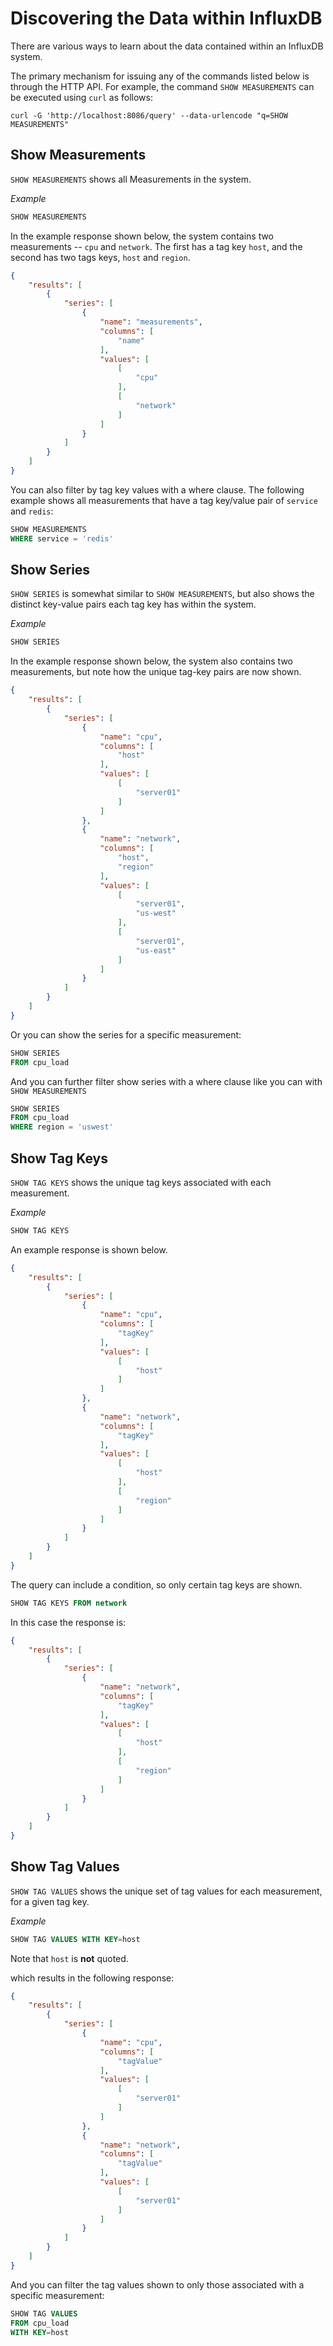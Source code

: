 # Discovering the Data within InfluxDB

There are various ways to learn about the data contained within an InfluxDB system.

The primary mechanism for issuing any of the commands listed below is through the HTTP API. For example, the command `SHOW MEASUREMENTS` can be executed using `curl` as follows:

```
curl -G 'http://localhost:8086/query' --data-urlencode "q=SHOW MEASUREMENTS"
```

## Show Measurements
`SHOW MEASUREMENTS` shows all Measurements in the system.

_Example_

```sql
SHOW MEASUREMENTS
```

In the example response shown below, the system contains two measurements -- `cpu` and `network`. The first has a tag key `host`, and the second has two tags keys, `host` and `region`.

```json
{
    "results": [
        {
            "series": [
                {
                    "name": "measurements",
                    "columns": [
                        "name"
                    ],
                    "values": [
                        [
                            "cpu"
                        ],
                        [
                            "network"
                        ]
                    ]
                }
            ]
        }
    ]
}
```

You can also filter by tag key values with a where clause. The following example shows all measurements that have a tag key/value pair of `service` and `redis`:

```sql
SHOW MEASUREMENTS
WHERE service = 'redis'
```

## Show Series
`SHOW SERIES` is somewhat similar to `SHOW MEASUREMENTS`, but also shows the distinct key-value pairs each tag key has within the system.

_Example_

```sql
SHOW SERIES
```

In the example response shown below, the system also contains two measurements, but note how the unique tag-key pairs are now shown.

```json
{
    "results": [
        {
            "series": [
                {
                    "name": "cpu",
                    "columns": [
                        "host"
                    ],
                    "values": [
                        [
                            "server01"
                        ]
                    ]
                },
                {
                    "name": "network",
                    "columns": [
                        "host",
                        "region"
                    ],
                    "values": [
                        [
                            "server01",
                            "us-west"
                        ],
                        [
                            "server01",
                            "us-east"
                        ]
                    ]
                }
            ]
        }
    ]
}
```

Or you can show the series for a specific measurement:

```sql
SHOW SERIES
FROM cpu_load
```

And you can further filter show series with a where clause like you can with `SHOW MEASUREMENTS`

```sql
SHOW SERIES
FROM cpu_load
WHERE region = 'uswest'
```

## Show Tag Keys
`SHOW TAG KEYS` shows the unique tag keys associated with each measurement.

_Example_

```sql
SHOW TAG KEYS
```

An example response is shown below.

```json
{
    "results": [
        {
            "series": [
                {
                    "name": "cpu",
                    "columns": [
                        "tagKey"
                    ],
                    "values": [
                        [
                            "host"
                        ]
                    ]
                },
                {
                    "name": "network",
                    "columns": [
                        "tagKey"
                    ],
                    "values": [
                        [
                            "host"
                        ],
                        [
                            "region"
                        ]
                    ]
                }
            ]
        }
    ]
}
```

The query can include a condition, so only certain tag keys are shown.

```sql
SHOW TAG KEYS FROM network
```

In this case the response is:

```json
{
    "results": [
        {
            "series": [
                {
                    "name": "network",
                    "columns": [
                        "tagKey"
                    ],
                    "values": [
                        [
                            "host"
                        ],
                        [
                            "region"
                        ]
                    ]
                }
            ]
        }
    ]
}
```
## Show Tag Values
`SHOW TAG VALUES` shows the unique set of tag values for each measurement, for a given tag key.

_Example_

```sql
SHOW TAG VALUES WITH KEY=host
```

Note that `host` is **not** quoted.

which results in the following response:

```json
{
    "results": [
        {
            "series": [
                {
                    "name": "cpu",
                    "columns": [
                        "tagValue"
                    ],
                    "values": [
                        [
                            "server01"
                        ]
                    ]
                },
                {
                    "name": "network",
                    "columns": [
                        "tagValue"
                    ],
                    "values": [
                        [
                            "server01"
                        ]
                    ]
                }
            ]
        }
    ]
}
```

And you can filter the tag values shown to only those associated with a specific measurement:

```sql
SHOW TAG VALUES
FROM cpu_load
WITH KEY=host
```